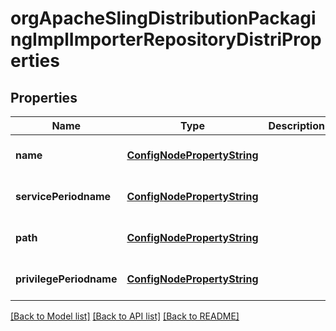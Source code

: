 # orgApacheSlingDistributionPackagingImplImporterRepositoryDistriProperties

## Properties
Name | Type | Description | Notes
------------ | ------------- | ------------- | -------------
**name** | [**ConfigNodePropertyString**](ConfigNodePropertyString.md) |  | [optional] [default to null]
**servicePeriodname** | [**ConfigNodePropertyString**](ConfigNodePropertyString.md) |  | [optional] [default to null]
**path** | [**ConfigNodePropertyString**](ConfigNodePropertyString.md) |  | [optional] [default to null]
**privilegePeriodname** | [**ConfigNodePropertyString**](ConfigNodePropertyString.md) |  | [optional] [default to null]

[[Back to Model list]](../README.md#documentation-for-models) [[Back to API list]](../README.md#documentation-for-api-endpoints) [[Back to README]](../README.md)


